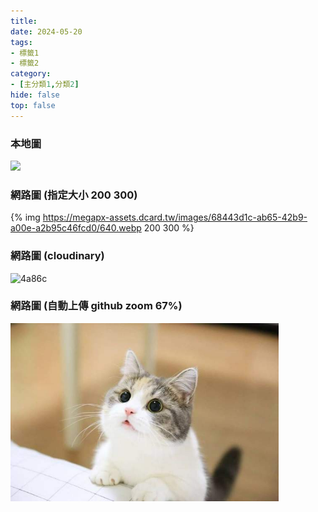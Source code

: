 ```yaml
---
title: 
date: 2024-05-20
tags:
- 標籤1
- 標籤2
category:
- [主分類1,分類2]
hide: false
top: false
---
```

### 本地圖
![](/images/image.jpg)

### 網路圖 (指定大小 200 300)
{% img https://megapx-assets.dcard.tw/images/68443d1c-ab65-42b9-a00e-a2b95c46fcd0/640.webp 200 300 %}

### 網路圖 (cloudinary)
![4a86c](https://res.cloudinary.com/dhh0xolkd/image/upload/v1716112078/samples/4a86c_xiynjn.jpg)

### 網路圖 (自動上傳 github zoom 67%)
<img src="https://raw.githubusercontent.com/Justin179/Typora/main/data/q6CVnZ2YlKOesA.jpg" alt="q6CVnZ2YlKOesA" style="zoom:67%;" />

